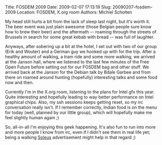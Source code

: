 Title: FOSDEM 2009
Date: 2009-02-07 17:13:19
Slug: 20090207-fosdem-2009
Location: FOSDEM, X.org room
Authors: Michiel Scholten

<p>My head still hurts a bit from the lack of sleep last night, but it's worth it. The beer event was just plain awesome (those Belgian people sure know how to brew their beer) and the aftermath -- roaming through the streets of Brussels in search for some great kebab with bread -- was full of laughter.</p>

<p>Anyways, after sobering up a bit at the hotel, I set out with two of our group (Erik and Wouter) and a German guy we hooked up with for the trip. After a healthy amount of walking, a tram ride and some more walking, we arrived at the Janson hall, where we listened to the last few minutes of the Free Open Future before setting out for our FOSDEM bag and other stuff. We arrived back at the Janson for the Debian talk by Bdale Garbee and from there on roamed around hunting (hopefully) interesting talks and some food now and then.</p>

<p>Currently I'm in the X.org room, listening to the plans for Intel gfx this year. Quite interesting and hopefully leading to way better performance on Intel graphical chips. Also, my ssh sessions keeps getting reset, so my irc conversation really isn't. If I remember correctly, Indian food is on the menu for today (well, planned by our little group), which will hopefully make me feel slightly human again ;)</p>

<p>So, all-in-all I'm enjoying this geek happening. It's also fun to run into more and more people I know from irc, even if I didn't see them in real life yet; being a walking <a href="http://soleus.nu/">Soleus</a> advertisement might help in that regard ;)</p>